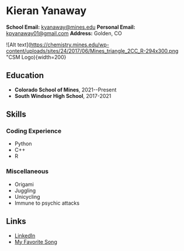 # Kieran Yanaway
**School Email:** kyanaway@mines.edu
**Personal Email:** kpyanaway01@gmail.com
**Address:** Golden, CO

![Alt text](https://chemistry.mines.edu/wp-content/uploads/sites/24/2017/06/Mines_triangle_2CC_R-294x300.png "CSM Logo){width=200}

## Education
- **Colorado School of Mines**, 2021--Present
- **South Windsor High School**, 2017-2021

## Skills
### Coding Experience
   - Python
   - C++
   - R
### Miscellaneous
   - Origami
   - Juggling
   - Unicycling
   - Immune to psychic attacks

## Links
   - [LinkedIn](https://www.linkedin.com/in/kieran-yanaway-b49950233/)
   - [My Favorite Song](https://www.youtube.com/watch?v=fI2u6mSd62s)
